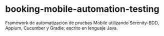 # booking-mobile-automation-testing
Framework de automatización de pruebas Mobile utilizando Serenity-BDD, Appium, Cucumber y Gradle; escrito en lenguaje Java.

